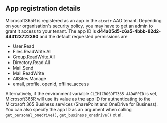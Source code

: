 ## App registration details

Microsoft365R is registered as an app in the `aicatr` AAD tenant. Depending on your organisation's security policy, you may have to get an admin to grant it access to your tenant.  The app ID is **d44a05d5-c6a5-4bbb-82d2-443123722380** and the default requested permissions are

- User.Read
- Files.ReadWrite.All
- Group.ReadWrite.All
- Directory.Read.All
- Mail.Send
- Mail.ReadWrite
- AllSites.Manage
- email, profile, openid, offline_access

Alternatively, if the environment variable `CLIMICROSOFT365_AADAPPID` is set, Microsoft365R will use its value as the app ID for authenticating to the Microsoft 365 Business services (SharePoint and OneDrive for Business). You can also specify the app ID as an argument when calling `get_personal_onedrive()`, `get_business_onedrive()` et al.

